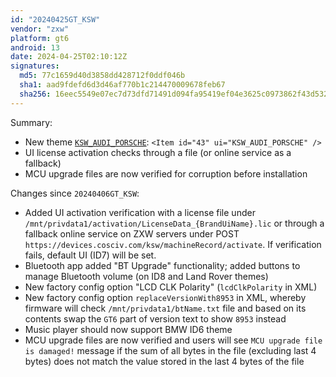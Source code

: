 ```yaml
---
id: "20240425GT_KSW"
vendor: "zxw"
platform: gt6
android: 13
date: 2024-04-25T02:10:12Z
signatures:
  md5: 77c1659d40d3858dd428712f0ddf046b
  sha1: aad9fdefd6d3d46af770b1c214470009678feb67
  sha256: 16eec5549e07ec7d73dfd71491d094fa95419ef04e3625c0973862f43d532a6c
---
```

Summary:
- New theme [`KSW_AUDI_PORSCHE`](/headunits/themes/zxw/43-ksw_audi_porsche): `<Item id="43" ui="KSW_AUDI_PORSCHE" />`
- UI license activation checks through a file (or online service as a fallback)
- MCU upgrade files are now verified for corruption before installation

Changes since `20240406GT_KSW`:
- Added UI activation verification with a license file under `/mnt/privdata1/activation/LicenseData_{BrandUiName}.lic` or through a fallback online service on ZXW servers under POST `https://devices.cosciv.com/ksw/machineRecord/activate`. If verification fails, default UI (ID7) will be set.
- Bluetooth app added "BT Upgrade" functionality; added buttons to manage Bluetooth volume (on ID8 and Land Rover themes)
- New factory config option "LCD CLK Polarity" (`lcdClkPolarity` in XML)
- New factory config option `replaceVersionWith8953` in XML, whereby firmware will check `/mnt/privdata1/btName.txt` file and based on its contents swap the `GT6` part of version text to show `8953` instead
- Music player should now support BMW ID6 theme
- MCU upgrade files are now verified and users will see `MCU upgrade file is damaged!` message if the sum of all bytes in the file (excluding last 4 bytes) does not match the value stored in the last 4 bytes of the file